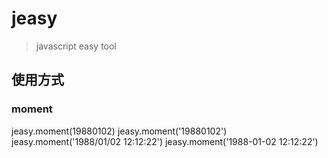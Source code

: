 # jeasy
> javascript easy tool

## 使用方式

### moment
jeasy.moment(19880102)
jeasy.moment('19880102')
jeasy.moment('1988/01/02 12:12:22')
jeasy.moment('1988-01-02 12:12:22')
